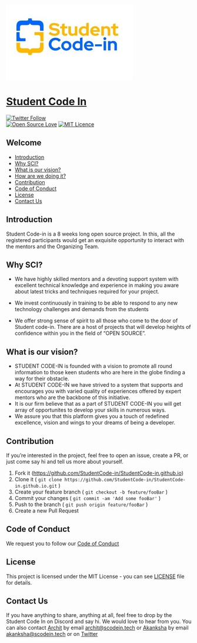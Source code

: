 <img src="assets/img/CoverImg.jpeg" alt="website" />

# [Student Code In](https://scodein.tech/)
[![Twitter Follow](https://img.shields.io/twitter/follow/studentcodein?color=1DA1F2&logo=twitter&style=for-the-badge)](https://twitter.com/intent/follow?original_referer=https%3A%2F%2Fgithub.com%2Fstudentcodein&screen_name=studentcodein) <br>
[![Open Source Love](https://badges.frapsoft.com/os/v1/open-source.png?v=103)](https://github.com/ellerbrock/open-source-badges/)
[![MIT Licence](https://badges.frapsoft.com/os/mit/mit.png?v=103)](https://opensource.org/licenses/mit-license.php)

## Welcome
* [Introduction](#introduction)
* [Why SCI?](#why-sci)
* [What is our vision?](#what-is-our-vision)
* [How are we doing it?](#how-are-we-doing-it)
* [Contribution](#contribution)
* [Code of Conduct](#code-of-conduct)
* [License](#license)
* [Contact Us](#contact-us)

## Introduction
Student Code-in is a 8 weeks long open source project. 
In this, all the registered participants would get an exquisite opportunity to interact with the mentors and the Organizing Team. 


## Why SCI?
- We have highly skilled mentors and a devoting support system with excellent technical knowledge and experience in making you aware about latest tricks and techniques required for your project.

- We invest continuously in training to be able to respond to any new technology challenges and demands from the students

- We offer strong sense of spirit to all those who come to the door of Student code-in. There are a host of projects that will develop heights of confidence within you in the field of “OPEN SOURCE”.

## What is our vision?
   - STUDENT CODE-IN is founded with a vision to promote all round information to those keen students who are here in the globe finding a way for their obstacle.
   - At STUDENT CODE-IN we have strived to a system that supports and encourages you with varied quality of experiences offered by expert mentors who are the backbone of this initiative.
   - It is our firm believe that as a part of STUDENT CODE-IN you will get array of opportunites to develop your skills in numerous ways.
   - We assure you that this platform gives you a touch of redefined excellence, vision and wings to your dreams of being a developer.

## Contribution
If you’re interested in the project, feel free to open an issue, create a PR, or just come say hi and tell us more about yourself.
1. Fork it (<https://github.com/StudentCode-in/StudentCode-in.github.io>)
2. Clone it ( `git clone https://github.com/StudentCode-in/StudentCode-in.github.io.git` )
3. Create your feature branch ( `git checkout -b feature/fooBar` )
4. Commit your changes ( `git commit -am 'Add some fooBar'` )
5. Push to the branch ( `git push origin feature/fooBar` )
6. Create a new Pull Request


## Code of Conduct
We request you to follow our [Code of Conduct](CODE_OF_CONDUCT.md)

## License
This project is licensed under the MIT License - you can see [LICENSE](https://github.com/StudentCode-in/StudentCode-in.github.io/blob/master/LICENSE) file for details.

## Contact Us
If you have anything to share, anything at all, feel free to drop by the Student Code In  on Discord and say hi. 
We would love to hear from you. 
You can also contact [Archit](https://github.com/itsallarchit) by email [archit@scodein.tech](mailto:archit@scodein.tech?Subject=Student-Code-In-Discuss) or 
[Akanksha](https://github.com/akanksha-raghav) by email [akanksha@scodein.tech](mailto:akanksha@scodein.tech?Subject=Student-Code-In-Discuss) or on [Twitter](https://twitter.com/studentcodein)
